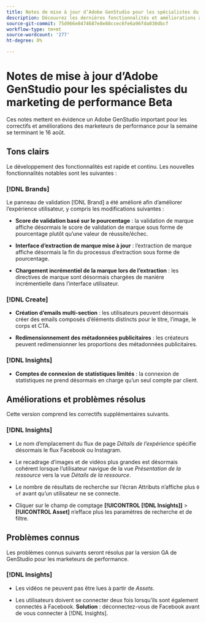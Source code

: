 ```yaml
---
title: Notes de mise à jour d’Adobe GenStudio pour les spécialistes du marketing de performance Beta
description: Découvrez les dernières fonctionnalités et améliorations apportées à Adobe GenStudio pour les marketeurs de performance.
source-git-commit: 75d966e8474687e8e88ccec6fe6a96fda030dbcf
workflow-type: tm+mt
source-wordcount: '277'
ht-degree: 0%

---
```



# Notes de mise à jour d’Adobe GenStudio pour les spécialistes du marketing de performance Beta

Ces notes mettent en évidence un Adobe GenStudio important pour les correctifs et améliorations des marketeurs de performance pour la semaine se terminant le 16 août.

## Tons clairs

Le développement des fonctionnalités est rapide et continu. Les nouvelles fonctionnalités notables sont les suivantes :

### [!DNL Brands]

Le panneau de validation [!DNL Brand] a été amélioré afin d’améliorer l’expérience utilisateur, y compris les modifications suivantes :

* **Score de validation basé sur le pourcentage** : la validation de marque affiche désormais le score de validation de marque sous forme de pourcentage plutôt qu’une valeur de réussite/échec.

* **Interface d’extraction de marque mise à jour** : l’extraction de marque affiche désormais la fin du processus d’extraction sous forme de pourcentage.

* **Chargement incrémentiel de la marque lors de l’extraction** : les directives de marque sont désormais chargées de manière incrémentielle dans l’interface utilisateur.

### [!DNL Create]

* **Création d’emails multi-section** : les utilisateurs peuvent désormais créer des emails composés d’éléments distincts pour le titre, l’image, le corps et CTA.

* **Redimensionnement des métadonnées publicitaires** : les créateurs peuvent redimensionner les proportions des métadonnées publicitaires.

### [!DNL Insights]

* **Comptes de connexion de statistiques limités** : la connexion de statistiques ne prend désormais en charge qu’un seul compte par client.

## Améliorations et problèmes résolus

Cette version comprend les correctifs supplémentaires suivants.

### [!DNL Insights]

* Le nom d’emplacement du flux de page _Détails de l’expérience_ spécifie désormais le flux Facebook ou Instagram.

* Le recadrage d’images et de vidéos plus grandes est désormais cohérent lorsque l’utilisateur navigue de la vue _Présentation de la ressource_ vers la vue _Détails de la ressource_.

* Le nombre de résultats de recherche sur l’écran Attributs n’affiche plus `0 of` avant qu’un utilisateur ne se connecte. <!-- GS- 3665 -->

* Cliquer sur le champ de comptage **[!UICONTROL [!DNL Insights]]** > **[!UICONTROL Asset]** n’efface plus les paramètres de recherche et de filtre. <!-- GS-3476 -->

## Problèmes connus

Les problèmes connus suivants seront résolus par la version GA de GenStudio pour les marketeurs de performance.

### [!DNL Insights]

* Les vidéos ne peuvent pas être lues à partir de _Assets_. <!-- GS-3846 -->

* Les utilisateurs doivent se connecter deux fois lorsqu’ils sont également connectés à Facebook. **Solution** : déconnectez-vous de Facebook avant de vous connecter à [!DNL Insights].
